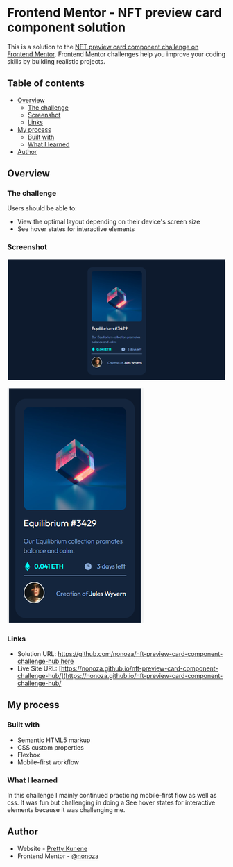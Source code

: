 # Frontend Mentor - NFT preview card component solution

This is a solution to the [NFT preview card component challenge on Frontend Mentor](https://www.frontendmentor.io/challenges/nft-preview-card-component-SbdUL_w0U). Frontend Mentor challenges help you improve your coding skills by building realistic projects. 

## Table of contents

- [Overview](#overview)
  - [The challenge](#the-challenge)
  - [Screenshot](#screenshot)
  - [Links](#links)
- [My process](#my-process)
  - [Built with](#built-with)
  - [What I learned](#what-i-learned)
- [Author](#author)



## Overview

### The challenge

Users should be able to:

- View the optimal layout depending on their device's screen size
- See hover states for interactive elements

### Screenshot

![](./images/prev-desktop.PNG)

![](./images/prev-mobile.PNG)



### Links

- Solution URL: [https://github.com/nonoza/nft-preview-card-component-challenge-hub here](https://github.com/nonoza/nft-preview-card-component-challenge-hub)
- Live Site URL: [https://nonoza.github.io/nft-preview-card-component-challenge-hub/](https://nonoza.github.io/nft-preview-card-component-challenge-hub/

## My process

### Built with

- Semantic HTML5 markup
- CSS custom properties
- Flexbox
- Mobile-first workflow



### What I learned
In this challenge I mainly continued practicing mobile-first flow as well as css. It was fun but challenging in doing a See hover states for interactive elements because it was challenging me.



## Author

- Website - [Pretty Kunene](https://prettynkunene.co.za/)
- Frontend Mentor - [@nonoza](https://www.frontendmentor.io/profile/nonoza)

